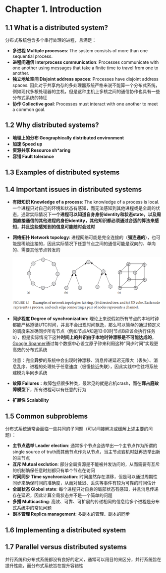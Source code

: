 # Chapter 1. Introduction

## 1.1 What is a distributed system?

分布式系统包含多个串行处理的进程，且满足：

- **多进程 Multiple processes**: The system consists of more than one sequential process.
- **进程间通信 Interprocess communication**: Processes communicate with one another using messages that take a finite time to travel from one to another.
- **独立地址空间 Disjoint address spaces**: Processes have disjoint address spaces. 因此对于共享内存的多处理器系统严格来说不能算一个分布式系统，例如现代多核处理器的主机，但是这种主机上多核之间的通信协作也具有一些分布式系统的特征
- **协作 Collective goal**: Processes must interact with one another to meet a common goal.

## 1.2 Why distributed systems?

- **地理上的分布 Geographically distributed environment**
- **加速 Speed up**
- **资源共享 Resource sh*aring**
- **容错 Fault tolerance**

## 1.3 Examples of distributed systems

## 1.4 Important issues in distributed systems

- **有限知识 Knowledge of a process**: The knowledge of a process is local. 一个进程只对自己的环境和状态有感知，而无法感知到其他进程或是全局的状态，通常实际情况下**一个进程可以知道自身身份identity和状态state，以及周围直接通信的其他进程的身份identity，其他知识都必须通过合适的算法来感知，并且这些感知到的信息可能随时会过时**
- **网络拓扑 Network topology**: 进程网络可能是完全连接的（**强连通的**），也可能是稀疏连接的，因此实际情况下任意节点之间的通信可能是双向的、单向的、需要其他节点转发的

  ![1.1](images/1.1.png)

- **同步程度 Degree of synchronization**: 理论上来说假如所有节点的本地时钟都能严格遵循UTC时间，并且不会出现时间飘逸，那么可以简单的通过预定义的调度来准确同步所有节点（例如节点A知道13:00时节点B应该会执行任务b），但是实际情况下这种**时间上的共识由于本地时钟漂移是不可能达成的**，[Google Spanner](https://github.com/JasonYuchen/notes/blob/master/mit6.824/13.Spanner.md)通过每个数据中心设立原子钟来利用这种"同步时间"实现更高效的分布式系统

  注意：完全**异步**的系统中会出现时钟漂移、消息传递延迟无限大（丢失）、消息乱序、进程的处理处于任意速度（极慢接近失联），因此实践中往往将系统建模为半同步系统
- **故障 Failures**：故障包括很多种类，最常见的就是宕机crash，而在**拜占庭故障模型**下，所有进程可以有任意的行为
- **扩展性 Scalability**

## 1.5 Common subproblems

分布式系统通常会面临一些共同的子问题（可以间接解决或缓解上述主要的问题）：

- **主节点选举 Leader election**: 通常多个节点会选举出一个主节点作为所谓的single source of truth而其他节点作为从节点，当主节点宕机时就再选举出新的主节点
- **互斥 Mutual exclution**: 部分全局资源是不能被并发访问的，从而需要有互斥的机制确保任意时刻都只有单个节点在访问
- **时间同步 Time synchronization**: 时间虽然存在漂移，但是可以通过周期性同步来确保时间的准确度，从而对延迟、丢失等事件有较为可靠的时间估计
- **全局状态 Global state**: 每个进程只对自身的局部状态有感知，并且消息传递存在延迟，因此计算全局状态并不是一个简单的问题
- **多播 Multicasting**: 高效、可靠、可扩展的传递相同的信息给多个进程是分布式系统中的常见问题
- **副本管理 Replica management**: 多副本的管理、副本的同步

## 1.6 Implementing a distributed system

## 1.7 Parallel versus distributed systems

并行系统和分布式系统都没有良好的定义，通常可以用目的来区分，并行系统旨在提升性能，而分布式系统旨在提升容错性
